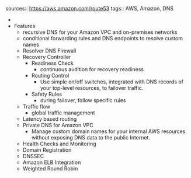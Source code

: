 sources:: https://aws.amazon.com/route53
tags:: AWS, Amazon, DNS

-
- Features
	- recursive DNS for your Amazon VPC and on-premises networks
	- conditional forwarding rules and DNS endpoints to resolve custom names
	- Resolver DNS Firewall
	- Recovery Controller
		- Readiness Check
			- continuous audition for recovery readiness
		- Routing Control
			- Use simple on/off switches, integrated with DNS records of your top-level resources, to failover traffic.
		- Safety Rules
			- during failover, follow specific rules
	- Traffic flow
		- global traffic management
	- Latency based routing
	- Private DNS for Amazon VPC
		- Manage custom domain names for your internal AWS resources without exposing DNS data to the public Internet.
	- Health Checks and Monitoring
	- Domain Registration
	- DNSSEC
	- Amazon ELB Integration
	- Weighted Round Robin